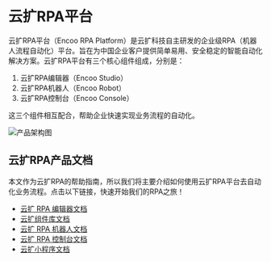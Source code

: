 # 云扩RPA平台
云扩RPA平台（Encoo RPA Platform）是云扩科技自主研发的企业级RPA（机器人流程自动化）平台。旨在为中国企业客户提供简单易用、安全稳定的智能自动化解决方案。云扩RPA平台有三个核心组件组成，分别是：

1. 云扩RPA编辑器（Encoo Studio）
2. 云扩RPA机器人（Encoo Robot）
3. 云扩RPA控制台（Encoo Console）

这三个组件相互配合，帮助企业快速实现业务流程的自动化。


![产品架构图](https://docimages.blob.core.chinacloudapi.cn/images/encoo-structure.png)


## 云扩RPA产品文档

本文作为云扩RPA的帮助指南，所以我们将主要介绍如何使用云扩RPA平台去自动化业务流程。点击以下链接，快速开始我们的RPA之旅！

- [云扩 RPA 编辑器文档](./Studio/Introduction/Introduction.md?_v=v2020.4)
- [云扩组件库文档](./Activities/ComponentsIntroduction.md?_v=v2020.4)
- [云扩 RPA 机器人文档](./Robot/aboutRobot.md?_v=v2020.4)
- [云扩 RPA 控制台文档](./Console/userlogin.md)
- [云扩小程序文档](./Apps/aboutApps.md?_v=v2020.4)

